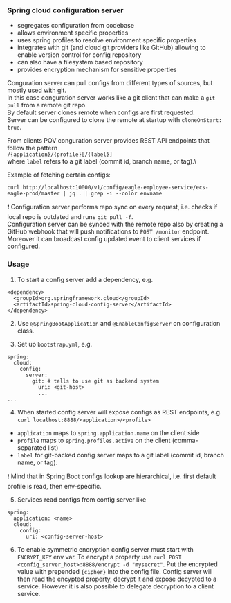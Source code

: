### Spring cloud configuration server

- segregates configuration from codebase
- allows environment specific properties
- uses spring profiles to resolve environment specific properties
- integrates with git (and cloud git providers like GitHub) allowing to enable version control for config repository
- can also have a filesystem based repository
- provides encryption mechanism for sensitive properties

Conguration server can pull configs from different types of sources, but mostly used with git.\
In this case conguration server works like a git client that can make a `git pull` from a remote git repo.\
By default server clones remote when configs are first requested.\
Server can be configured to clone the remote at startup with `cloneOnStart: true`.

From clients POV conguration server provides REST API endpoints
that follow the pattern\
`/{application}/{profile}[/{label}]`\
where `label` refers to a git label (commit id, branch name, or tag).\

Example of fetching certain configs:
```
curl http://localhost:10000/v1/config/eagle-employee-service/ecs-eagle-prod/master | jq . | grep -i --color envname

```

:exclamation: Configuration server performs repo sync on every request, i.e. checks if local repo is outdated and runs `git pull -f`.\
Configuration server can be synced with the remote repo also by creating a GitHub webhook that will push notifications to `POST /monitor` endpoint.\
Moreover it can broadcast config updated event to client services if configured.

### Usage

1. To start a config server add a dependency, e.g.
```
<dependency>
  <groupId>org.springframework.cloud</groupId>
  <artifactId>spring-cloud-config-server</artifactId>
</dependency>
```

2. Use `@SpringBootApplication` and `@EnableConfigServer` on configuration class.

3. Set up `bootstrap.yml`, e.g.
```
spring:
  cloud:
    config:
      server:
        git: # tells to use git as backend system
          uri: <git-host>
          ...
...
```

4. When started config server will expose configs as REST endpoints, e.g.
`curl localhost:8888/<application>/<profile>`
- `application` maps to `spring.application.name` on the client side
- `profile` maps to `spring.profiles.active` on the client (comma-separated list)
- `label` for git-backed config server maps to a git label (commit id, branch name, or tag).

:exclamation: Mind that in Spring Boot configs lookup are hierarchical, i.e. first default profile is read, then env-specific.

5. Services read configs from config server like
```
spring:
  application: <name>
  cloud:
    config:
      uri: <config-server-host>
```

6. To enable symmetric encryption config server must start with  `ENCRYPT_KEY` env var. 
To encrypt a property use `curl POST <config_server_host>:8888/encrypt -d "mysecret"`.
Put the encrypted value with prepended `{cipher}` into the config file.
Config server will then read the encypted property, decrypt it and expose decypted to a service. 
However it is also possible to delegate decryption to a client service.
